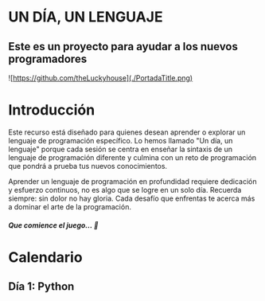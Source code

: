 # UN DÍA, UN LENGUAJE
## Este es un proyecto para ayudar a los nuevos programadores

![https://github.com/theLuckyhouse](./PortadaTitle.png)

# Introducción
Este recurso está diseñado para quienes desean aprender o explorar un lenguaje de programación específico. Lo hemos llamado "Un día, un lenguaje" porque cada sesión se centra en enseñar la sintaxis de un lenguaje de programación diferente y culmina con un reto de programación que pondrá a prueba tus nuevos conocimientos.

Aprender un lenguaje de programación en profundidad requiere dedicación y esfuerzo continuos, no es algo que se logre en un solo día.
Recuerda siempre: sin dolor no hay gloria. Cada desafío que enfrentas te acerca más a dominar el arte de la programación.
##### Que comience el juego... :ghost:

# Calendario
## Día 1: Python
